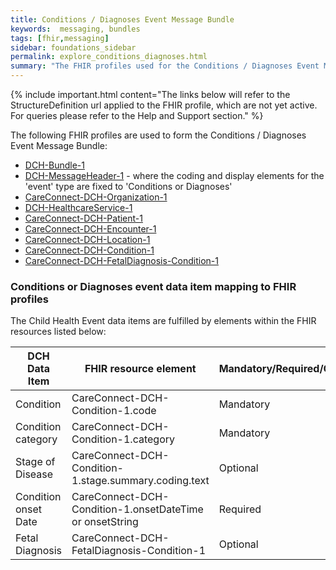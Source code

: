 ```yaml
---
title: Conditions / Diagnoses Event Message Bundle
keywords:  messaging, bundles
tags: [fhir,messaging]
sidebar: foundations_sidebar
permalink: explore_conditions_diagnoses.html
summary: "The FHIR profiles used for the Conditions / Diagnoses Event Message Bundle"
---
```


{% include important.html content="The links below will refer to the StructureDefinition url applied to the FHIR profile, which are not yet active. For queries please refer to the Help and Support section." %} 

The following FHIR profiles are used to form the Conditions / Diagnoses Event Message Bundle:

- [DCH-Bundle-1](https://fhir.nhs.uk/STU3/StructureDefinition/DCH-Bundle-1)
- [DCH-MessageHeader-1](https://fhir.nhs.uk/STU3/StructureDefinition/DCH-MessageHeader-1) - where the coding and display elements for the 'event' type are fixed to 'Conditions or Diagnoses'
- [CareConnect-DCH-Organization-1](https://fhir.nhs.uk/STU3/StructureDefinition/CareConnect-DCH-Organization-1)
- [DCH-HealthcareService-1](https://fhir.nhs.uk/STU3/StructureDefinition/DCH-HealthcareService-1)
- [CareConnect-DCH-Patient-1](https://fhir.nhs.uk/STU3/StructureDefinition/CareConnect-DCH-Patient-1)
- [CareConnect-DCH-Encounter-1](https://fhir.nhs.uk/STU3/StructureDefinition/CareConnect-DCH-Encounter-1)
- [CareConnect-DCH-Location-1](https://fhir.nhs.uk/STU3/StructureDefinition/CareConnect-DCH-Location-1)
- [CareConnect-DCH-Condition-1](https://fhir.nhs.uk/STU3/StructureDefinition/CareConnect-DCH-Condition-1)
- [CareConnect-DCH-FetalDiagnosis-Condition-1](https://fhir.nhs.uk/STU3/StructureDefinition/CareConnect-DCH-FetalDiagnosis-Condition-1)

### Conditions or Diagnoses event data item mapping to FHIR profiles ###

The Child Health Event data items are fulfilled by elements within the FHIR resources listed below:

| DCH Data Item        | FHIR resource element                     | Mandatory/Required/Optional |
|----------------------|-------------------------------------------|-----------------------------|
| Condition            | CareConnect-DCH-Condition-1.code          | Mandatory                   |
| Condition category   | CareConnect-DCH-Condition-1.category      | Mandatory                   |
| Stage of Disease     | CareConnect-DCH-Condition-1.stage.summary.coding.text         | Optional                    |
| Condition onset Date | CareConnect-DCH-Condition-1.onsetDateTime or onsetString | Required                    |
| Fetal Diagnosis      | CareConnect-DCH-FetalDiagnosis-Condition-1 | Optional                    |

